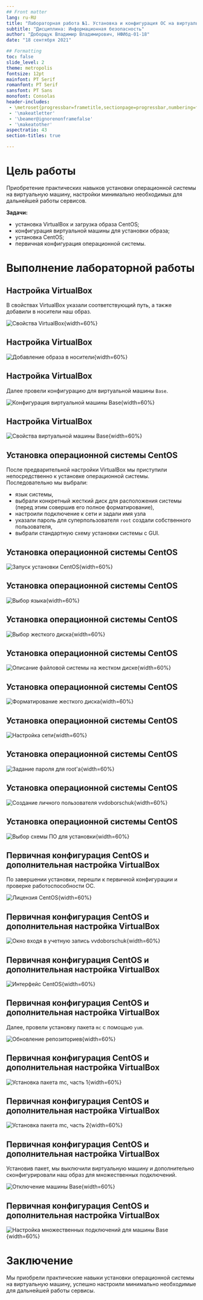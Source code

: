 ```yaml
---
## Front matter
lang: ru-RU
title: "Лабораторная работа №1. Установка и конфигурация ОС на виртуальную машину"
subtitle: "Дисциплина: Информационная безопасность"
author: "Доборщук Владимир Владимирович, НФИбд-01-18"
date: "18 сентября 2021"

## Formatting
toc: false
slide_level: 2
theme: metropolis
fontsize: 12pt
mainfont: PT Serif
romanfont: PT Serif
sansfont: PT Sans
monofont: Consolas
header-includes:
 - \metroset{progressbar=frametitle,sectionpage=progressbar,numbering=fraction}
 - '\makeatletter'
 - '\beamer@ignorenonframefalse'
 - '\makeatother'
aspectratio: 43
section-titles: true

---
```


# Цель работы

Приобретение практических навыков установки операционной системы на виртуальную машину, настройки минимально необходимых для дальнейшей работы сервисов.

**Задачи:**

- установка VirtualBox и загрузка образа CentOS;
- конфигурация виртуальной машины для установки образа;
- установка CentOS;
- первичная конфигурация операционной системы.

# Выполнение лабораторной работы

## Настройка VirtualBox

В свойствах VirtualBox указали соответствующий путь, а также добавили в носители наш образ.

![Свойства VirtualBox](images/path.png){width=60%}

## Настройка VirtualBox

![Добавление образа в носители](images/dvd.png){width=60%}

## Настройка VirtualBox

Далее провели конфигурацию для виртуальной машины `Base`.

![Конфигурация виртуальной машины `Base`](images/vm_base.png){width=60%}

## Настройка VirtualBox

![Свойства виртуальной машины `Base`](images/snapshots.png){width=60%}

## Установка операционной системы CentOS

После предварительной настройки VirtualBox мы приступили непосредственно к установке операционной системы. Последовательно мы выбрали:

- язык системы, 
- выбрали конкретный жесткий диск для расположения системы (перед этим совершив его полное форматирование),
- настроили подключение к сети и задали имя узла
- указали пароль для суперпользователя `root` создали собственного пользователя,
- выбрали стандартную схему установки системы с GUI.

## Установка операционной системы CentOS

![Запуск установки CentOS](images/install_1.png){width=60%}

## Установка операционной системы CentOS

![Выбор языка](images/install_lang.png){width=60%}

## Установка операционной системы CentOS

![Выбор жесткого диска](images/install_hd.png){width=60%}

## Установка операционной системы CentOS

![Описание файловой системы на жестком диске](images/install_hd_full.png){width=60%}

## Установка операционной системы CentOS

![Форматирование жесткого диска](images/install_hd_clear.png){width=60%}

## Установка операционной системы CentOS

![Настройка сети](images/install_net.png){width=60%}

## Установка операционной системы CentOS

![Задание пароля для `root`'а](images/install_root.png){width=60%}

## Установка операционной системы CentOS

![Создание личного пользователя `vvdoborschuk`](images/install_user.png){width=60%}

## Установка операционной системы CentOS

![Выбор схемы ПО для установки](images/install_sw.png){width=60%}

## Первичная конфигурация CentOS и дополнительная настройка VirtualBox

По завершении установки, перешли к первичной конфигурации и проверке работоспособности ОС.

![Лицензия CentOS](images/install_license.png){width=60%}

## Первичная конфигурация CentOS и дополнительная настройка VirtualBox

![Окно входя в учетную запись `vvdoborschuk`](images/login.png){width=60%}

## Первичная конфигурация CentOS и дополнительная настройка VirtualBox

![Интерфейс CentOS](images/system.png){width=60%}

## Первичная конфигурация CentOS и дополнительная настройка VirtualBox

Далее, провели установку пакета `mc` с помощью `yum`.

![Обновление репозиториев](images/yum_update.png){width=60%}

## Первичная конфигурация CentOS и дополнительная настройка VirtualBox

![Установка пакета `mc`, часть 1](images/yum_mc1.png){width=60%}

## Первичная конфигурация CentOS и дополнительная настройка VirtualBox

![Установка пакета `mc`, часть 2](images/yum_mc2.png){width=60%}

## Первичная конфигурация CentOS и дополнительная настройка VirtualBox

Установив пакет, мы выключили виртуальную машину и дополнительно сконфигурировали наш образ для множественных подключений.

![Отключение машины `Base`](images/release_1.png){width=60%}

## Первичная конфигурация CentOS и дополнительная настройка VirtualBox

![Настройка множественных подключений для машины `Base`](images/release_2.png){width=60%}

# Заключение

Мы приобрели практические навыки установки операционной системы на виртуальную машину, успешно настроили минимально необходимые для дальнейшей работы сервисы.